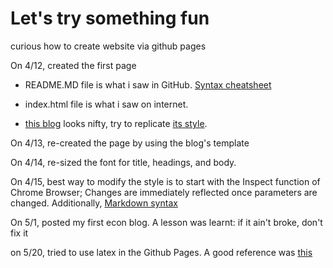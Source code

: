 # Let's try something fun
curious how to create website via github pages

On 4/12, created the first page

* README.MD file is what i saw in GitHub. [Syntax cheatsheet](https://github.com/adam-p/markdown-here/wiki/Markdown-Cheatsheet)

* index.html file is what i saw on internet.

* [this blog](https://tom.preston-werner.com/) looks nifty, try to replicate [its style](https://github.com/mojombo/mojombo.github.io).

On 4/13, re-created the page by using the blog's template

On 4/14, re-sized the font for title, headings, and body.

On 4/15, best way to modify the style is to start with the Inspect function of Chrome Browser; Changes are immediately reflected once parameters are changed. Additionally, [Markdown syntax](https://www.markdownguide.org/basic-syntax/) 

On 5/1, posted my first econ blog. A lesson was learnt: if it ain't broke, don't fix it 

on 5/20, tried to use latex in the Github Pages. A good reference was [this](https://www.xuningyang.com/blog/2021-01-11-katex-with-jekyll/)
